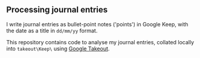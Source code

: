 ## Processing journal entries

I write journal entries as bullet-point notes ('points') in Google Keep, with the date as a title in `dd/mm/yy` format.

This repository contains code to analyse my journal entries, collated locally into `takeout\Keep\` using [Google Takeout](https://takeout.google.com/settings/takeout).
